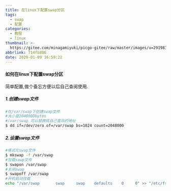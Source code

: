```yaml
---
title: 在linux下配置swap分区
tags:
  - swap
  - 配置
categories:
  - 教程
  - linux
thumbnail: >-
  https://gitee.com/minagamiyuki/picgo-gitee/raw/master/images/u=2919831077,1230952122&fm=26&gp=0.jpg
abbrlink: 714fb806
date: 2020-01-09 16:59:22
---
```


#### 如何在linux下配置swap分区

简单配置,做个备忘方便以后自己查阅使用.

##### 1.创建swap文件

```bash
#在/var/swap下创建swap文件
#大小是2048000bytes
#/var/swap 可以替换成自己喜欢的地址
$ dd if=/dev/zero of=/var/swap bs=1024 count=2048000
```

<!-- more -->

##### 2.设置swap文件

```bash
#格式化swap文件
$ mkswap -f /var/swap
#加载sawp文件
$ swapon /var/swap
#关闭swap
$ swapoff /var/swap
#开机启动挂载
echo "/var/swap       swap     swap    defaults    0     0" >> "/etc/fstab"
```

